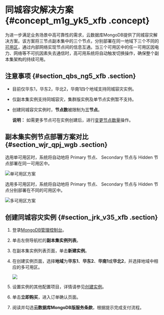 # 同城容灾解决方案 {#concept_m1g_yk5_xfb .concept}

为进一步满足业务场景中高可靠性的需求，云数据库MongoDB提供了同城容灾解决方案。该方案将三节点副本集中的三个节点，分别部署在同一地域下三个不同的[可用区](../../../../../cn.zh-CN/产品简介/名词解释.md#ul_icc_njg_hfb)，通过内部网络实现节点间的信息互通。当三个可用区中的任一可用区因电力、网络等不可抗因素失去通信时，高可用系统将自动触发切换操作，确保整个副本集架构的持续可用。

## 注意事项 {#section_qbs_ng5_xfb .section}

-   目前仅华东1，华东2，华北2，华南1四个地域支持同城容灾实例。
-   仅副本集实例支持同城容灾，集群版实例及单节点实例暂不支持。
-   创建同城容灾实例时，**节点数**被限制为**三节点**。

    **说明：** 如需更多节点可在实例创建后，进行[变更节点数量](cn.zh-CN/用户指南/实例管理/变更副本集实例节点数.md#)操作。


## 副本集实例节点部署方案对比 {#section_wjr_qpj_wgb .section}

选用单可用区时，系统将自动地将 Primary 节点、 Secondary 节点与 Hidden 节点部署在同一可用区中。

![单可用区方案](http://static-aliyun-doc.oss-cn-hangzhou.aliyuncs.com/assets/img/64995/155082432433038_zh-CN.png)

选用多可用区时，系统将自动地将 Primary 节点、 Secondary 节点与 Hidden 节点分别部署在不同的可用区中。

![多可用区方案](http://static-aliyun-doc.oss-cn-hangzhou.aliyuncs.com/assets/img/64995/155082432439357_zh-CN.png)

## 创建同城容灾实例 {#section_jrk_v35_xfb .section}

1.  登录[MongoDB管理控制台](https://mongodb.console.aliyun.com/#/mongodb/list)。
2.  单击左侧导航栏的**副本集实例列表**。
3.  在副本集实例列表页面，单击**新建实例**。
4.  在创建实例页面，选择**地域**为**华东1**、**华东2**、**华南1**或**华北2**，并选择地域中相应的多可用区。

    ![](http://static-aliyun-doc.oss-cn-hangzhou.aliyuncs.com/assets/img/64995/155082432433041_zh-CN.png)

5.  设置实例的其他配置项目，详情请参见[创建实例](../../../../../cn.zh-CN/副本集快速入门/创建副本集实例.md#)。
6.  单击**立即购买**，进入订单确认页面。
7.  阅读并勾选**云数据库MongoDB版服务条款**，根据提示完成支付流程。

